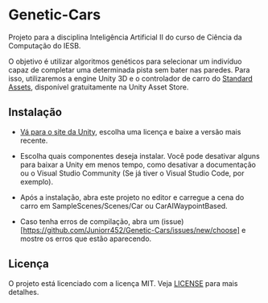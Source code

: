 # Genetic-Cars

Projeto para a disciplina Inteligência Artificial II do curso de Ciência da Computação do IESB.

O objetivo é utilizar algoritmos genéticos para selecionar um indivíduo capaz de completar uma determinada pista sem bater nas paredes. Para isso, utilizaremos a engine Unity 3D e o controlador de carro do [Standard Assets](https://assetstore.unity.com/packages/essentials/asset-packs/standard-assets-32351), disponível gratuitamente na Unity Asset Store.

## Instalação

* [Vá para o site da Unity](https://store.unity.com/pt), escolha uma licença e baixe a versão mais recente.

* Escolha quais componentes deseja instalar. Você pode desativar alguns para baixar a Unity em menos tempo, como desativar a documentação ou o Visual Studio Community (Se já tiver o Visual Studio Code, por exemplo).

* Após a instalação, abra este projeto no editor e carregue a cena do carro em SampleScenes/Scenes/Car ou CarAIWaypointBased.

* Caso tenha erros de compilação, abra um (issue)[https://github.com/Juniorr452/Genetic-Cars/issues/new/choose] e mostre os erros que estão aparecendo.

## Licença 

O projeto está licenciado com a licença MIT. Veja [LICENSE](https://github.com/Juniorr452/Genetic-Cars/blob/master/LICENSE) para mais detalhes.
